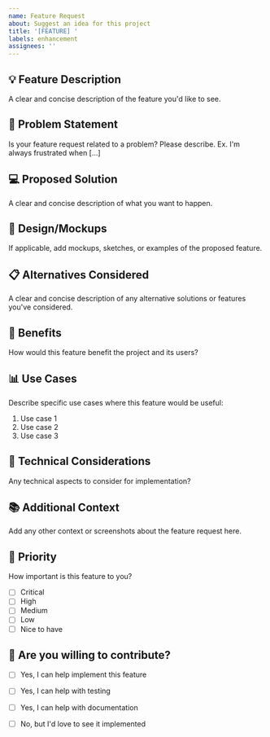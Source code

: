 ```yaml
---
name: Feature Request
about: Suggest an idea for this project
title: '[FEATURE] '
labels: enhancement
assignees: ''
---
```


## 💡 Feature Description
A clear and concise description of the feature you'd like to see.

## 🎯 Problem Statement
Is your feature request related to a problem? Please describe.
Ex. I'm always frustrated when [...]

## 💻 Proposed Solution
A clear and concise description of what you want to happen.

## 🎨 Design/Mockups
If applicable, add mockups, sketches, or examples of the proposed feature.

## 📋 Alternatives Considered
A clear and concise description of any alternative solutions or features you've considered.

## 🚀 Benefits
How would this feature benefit the project and its users?

## 📊 Use Cases
Describe specific use cases where this feature would be useful:
1. Use case 1
2. Use case 2
3. Use case 3

## 🔧 Technical Considerations
Any technical aspects to consider for implementation?

## 📚 Additional Context
Add any other context or screenshots about the feature request here.

## 🎯 Priority
How important is this feature to you?
- [ ] Critical
- [ ] High
- [ ] Medium
- [ ] Low
- [ ] Nice to have

## 🙋 Are you willing to contribute?
- [ ] Yes, I can help implement this feature
- [ ] Yes, I can help with testing
- [ ] Yes, I can help with documentation
- [ ] No, but I'd love to see it implemented

